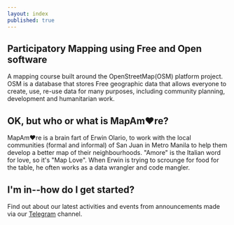 ```yaml
---
layout: index
published: true
---
```


## Participatory Mapping using Free and Open software

A mapping course built around the OpenStreetMap(OSM) platform project. OSM is a database that stores Free geographic data that allows everyone to create, use, re-use data for many purposes, including community planning, development and humanitarian work.

## OK, but who or what is MapAm❤re?

MapAm❤re is a brain fart of Erwin Olario, to work with the local communities (formal and informal) of San Juan in Metro Manila to help them develop a better map of their neighbourhoods. "Amore" is the Italian word for love, so it's "Map Love". When Erwin is trying to scrounge for food for the table, he often works as a data wrangler and code mangler. 

## I'm in--how do I get started?
Find out about our latest activities and events from announcements made via our [Telegram](https://telegram.me/mapamore) channel.
